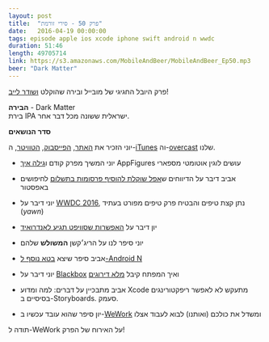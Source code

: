 ```yaml
---
layout: post
title:  "פרק 50 - סירי זורמת"
date:   2016-04-19 00:00:00
tags: episode apple ios xcode iphone swift android n wwdc
duration: 51:46
length: 49705714
link: https://s3.amazonaws.com/MobileAndBeer/MobileAndBeer_Ep50.mp3
beer: "Dark Matter"
---
```


פרק היובל החגיגי של מובייל ובירה שהוקלט [ושודר לייב](https://www.facebook.com/mobileandbeer/videos/vb.247105245486098/478334185696535/?type=2&theater&notif_t=like&notif_id=1461076289620065)!

**הבירה** - Dark Matter  
בירת IPA ישראלית ששונה מכל דבר אחר.

**סדר הנושאים**

יוני הזכיר את [האתר](http://mobileandbeer.com), [הפייסבוק](http://facebook.com/mobileandbeer), [הטוויטר](http://twitter.com/mobileandbeer), ה-[iTunes](https://itunes.apple.com/us/podcast/mwbyyl-wbyrh/id666362146?mt=2) וה-[overcast](https://overcast.fm/itunes666362146) שלנו.

- יוני המשיך מפרק קודם ו[גילה איך](https://twitter.com/Oztune/status/710580316868624388) AppFigures עושים לוגין אוטומטי מספארי

- אביב דיבר על הדיווחים ש[אפל שוקלת להוסיף פרסומות בתשלום](http://www.macrumors.com/2016/04/14/apple-secret-app-store-team-paid-search/) לחיפושים באפסטור

- יוני דיבר על [WWDC 2016](https://developer.apple.com/wwdc/), נתן קצת טיפים והבטיח פרק טיפים מפורט בעתיד (*yawn*)

- יון דיבר על [האפשרות שסוויפט תגיע לאנדרואיד](http://thenextweb.com/dd/2016/04/07/google-facebook-uber-swift/)

- יוני סיפר לנו על הריג׳קשן **המשולש** שלהם

- אביב סיפר שיצא [בטא נוסף ל-Android N](http://android-developers.blogspot.co.il/2016/04/android-n-developer-preview-2-out-today.html)

- יוני דיבר על [Blackbox](https://itunes.apple.com/il/app/blackbox-think-outside-box/id962969578?mt=8) ואיך המפתח קיבל [מלא דירוגים](https://medium.com/@warpling/how-i-got-10-000-five-star-reviews-in-4-weeks-5246cc4c55c7#.t44t794pe)

- אביב מתבכיין על דברים: למה ומדוע Xcode מתעקש לא לאפשר ריפקטורינגים בסיסיים ב-Storyboards. סעמק.

- יון סיפר שהוא עובד עכשיו ב-[WeWork](https://www.wework.com/careers#job-181253) ומשדל את כולכם (ואותנו) לבוא לעבוד אצלו

תודה ל-WeWork על האירוח של הפרק!
